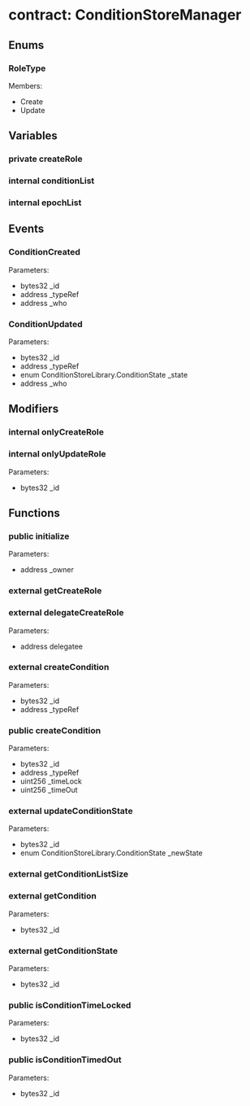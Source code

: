 
# contract: ConditionStoreManager


## Enums

###  RoleType
Members:
*  Create
*  Update

## Variables

### private createRole

### internal conditionList

### internal epochList

## Events

###  ConditionCreated
Parameters:
* bytes32 _id
* address _typeRef
* address _who

###  ConditionUpdated
Parameters:
* bytes32 _id
* address _typeRef
* enum ConditionStoreLibrary.ConditionState _state
* address _who

## Modifiers

### internal onlyCreateRole

### internal onlyUpdateRole
Parameters:
* bytes32 _id

## Functions

### public initialize
Parameters:
* address _owner

### external getCreateRole

### external delegateCreateRole
Parameters:
* address delegatee

### external createCondition
Parameters:
* bytes32 _id
* address _typeRef

### public createCondition
Parameters:
* bytes32 _id
* address _typeRef
* uint256 _timeLock
* uint256 _timeOut

### external updateConditionState
Parameters:
* bytes32 _id
* enum ConditionStoreLibrary.ConditionState _newState

### external getConditionListSize

### external getCondition
Parameters:
* bytes32 _id

### external getConditionState
Parameters:
* bytes32 _id

### public isConditionTimeLocked
Parameters:
* bytes32 _id

### public isConditionTimedOut
Parameters:
* bytes32 _id

